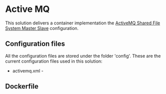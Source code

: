# Active MQ

This solution delivers a container implementation the [ActiveMQ Shared File System Master Slave](http://activemq.apache.org/shared-file-system-master-slave.html) configuration. 

## Configuration files

All the configuration files are stored under the folder 'config'. These are the current configuration files used in this solution:

* activemq.xml - 


## Dockerfile



